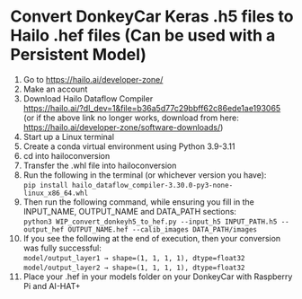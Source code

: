 # Convert DonkeyCar Keras .h5 files to Hailo .hef files (Can be used with a Persistent Model)
1) Go to https://hailo.ai/developer-zone/
2) Make an account
3) Download Hailo Dataflow Compiler <br>
https://hailo.ai/?dl_dev=1&file=b36a5d77c29bbff62c86ede1ae193065 <br>
(or if the above link no longer works, download from here:<br>https://hailo.ai/developer-zone/software-downloads/)
4) Start up a Linux terminal
5) Create a conda virtual environment using Python 3.9-3.11
6) cd into hailoconversion
7) Transfer the .whl file into hailoconversion 
8) Run the following in the terminal (or whichever version you have): <br> 
`pip install hailo_dataflow_compiler-3.30.0-py3-none-linux_x86_64.whl`
9) Then run the following command, while ensuring you fill in the INPUT_NAME, OUTPUT_NAME and DATA_PATH sections: <br>
`python3 WIP_convert_donkeyh5_to_hef.py --input_h5 INPUT_PATH.h5 --output_hef OUTPUT_NAME.hef --calib_images DATA_PATH/images`
10) If you see the following at the end of execution, then your conversion was fully successful: <br>
`model/output_layer1 → shape=(1, 1, 1, 1), dtype=float32`<br>
`model/output_layer2 → shape=(1, 1, 1, 1), dtype=float32`
11) Place your .hef in your models folder on your DonkeyCar with Raspberry Pi and AI-HAT+
